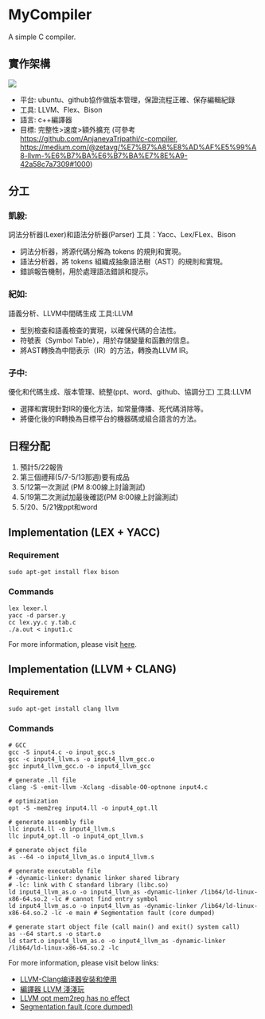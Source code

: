 # MyCompiler
A simple C compiler.
## 實作架構
![](https://i.imgur.com/UNZYE8c.png)

- 平台: ubuntu、github協作做版本管理，保證流程正確、保存編輯紀錄
- 工具: LLVM、Flex、Bison
- 語言: c++編譯器
- 目標: 完整性>速度>額外擴充 (可參考 https://github.com/AnjaneyaTripathi/c-compiler, https://medium.com/@zetavg/%E7%B7%A8%E8%AD%AF%E5%99%A8-llvm-%E6%B7%BA%E6%B7%BA%E7%8E%A9-42a58c7a7309#1000)
## 分工
### 凱毅: 
詞法分析器(Lexer)和語法分析器(Parser) 工具：Yacc、Lex/FLex、Bison
- 詞法分析器，將源代碼分解為 tokens 的規則和實現。
- 語法分析器，將 tokens 組織成抽象語法樹（AST）的規則和實現。
- 錯誤報告機制，用於處理語法錯誤和提示。
### 紀如: 
語義分析、LLVM中間碼生成 工具:LLVM
- 型別檢查和語義檢查的實現，以確保代碼的合法性。
- 符號表（Symbol Table），用於存儲變量和函數的信息。
- 將AST轉換為中間表示（IR）的方法，轉換為LLVM IR。
### 子中:
優化和代碼生成、版本管理、統整(ppt、word、github、協調分工) 工具:LLVM
- 選擇和實現針對IR的優化方法，如常量傳播、死代碼消除等。
- 將優化後的IR轉換為目標平台的機器碼或組合語言的方法。  
## 日程分配
1. 預計5/22報告
2. 第三個禮拜(5/7-5/13那週)要有成品
3. 5/12第一次測試 (PM 8:00線上討論測試)
4. 5/19第二次測試加最後確認(PM 8:00線上討論測試)
5. 5/20、5/21做ppt和word

## Implementation (LEX + YACC)
### Requirement
```
sudo apt-get install flex bison
```

### Commands
```
lex lexer.l
yacc -d parser.y
cc lex.yy.c y.tab.c
./a.out < input1.c
```

For more information, please visit [here](./c-compiler/README.md).

## Implementation (LLVM + CLANG)
### Requirement
```
sudo apt-get install clang llvm
```

### Commands
```
# GCC 
gcc -S input4.c -o input_gcc.s
gcc -c input4_llvm.s -o input4_llvm_gcc.o
gcc input4_llvm_gcc.o -o input4_llvm_gcc

# generate .ll file
clang -S -emit-llvm -Xclang -disable-O0-optnone input4.c

# optimization
opt -S -mem2reg input4.ll -o input4_opt.ll

# generate assembly file
llc input4.ll -o input4_llvm.s
llc input4_opt.ll -o input4_opt_llvm.s

# generate object file
as --64 -o input4_llvm_as.o input4_llvm.s

# generate executable file
# -dynamic-linker: dynamic linker shared library
# -lc: link with C standard library (libc.so)
ld input4_llvm_as.o -o input4_llvm_as -dynamic-linker /lib64/ld-linux-x86-64.so.2 -lc # cannot find entry symbol
ld input4_llvm_as.o -o input4_llvm_as -dynamic-linker /lib64/ld-linux-x86-64.so.2 -lc -e main # Segmentation fault (core dumped)

# generate start object file (call main() and exit() system call)
as --64 start.s -o start.o
ld start.o input4_llvm_as.o -o input4_llvm_as -dynamic-linker /lib64/ld-linux-x86-64.so.2 -lc
```

For more information, please visit below links: 
* [LLVM-Clang编译器安装和使用](https://blog.csdn.net/rikeyone/article/details/100020145)
* [編譯器 LLVM 淺淺玩](https://medium.com/@zetavg/%E7%B7%A8%E8%AD%AF%E5%99%A8-llvm-%E6%B7%BA%E6%B7%BA%E7%8E%A9-42a58c7a7309)
* [LLVM opt mem2reg has no effect](https://stackoverflow.com/questions/46513801/llvm-opt-mem2reg-has-no-effect)
* [Segmentation fault (core dumped)](https://stackoverflow.com/questions/6608957/using-dynamic-linker-with-a-linker-script)